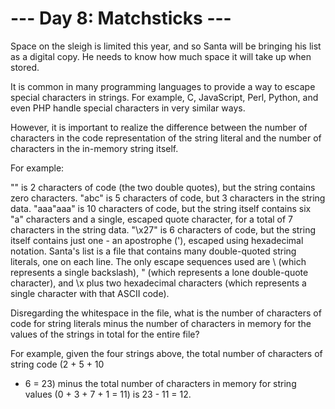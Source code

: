 # --- Day 8: Matchsticks ---

Space on the sleigh is limited this year, and so Santa will be bringing his list as a digital copy.
He needs to know how much space it will take up when stored.

It is common in many programming languages to provide a way to escape special characters in strings.
For example, C, JavaScript, Perl, Python, and even PHP handle special characters in very similar
ways.

However, it is important to realize the difference between the number of characters in the code
representation of the string literal and the number of characters in the in-memory string itself.

For example:

"" is 2 characters of code (the two double quotes), but the string contains zero characters.
"abc" is 5 characters of code, but 3 characters in the string data.
"aaa\"aaa" is 10 characters of code, but the string itself contains six "a" characters and a single,
escaped quote character, for a total of 7 characters in the string data.
"\x27" is 6 characters of code, but the string itself contains just one - an apostrophe ('), escaped
using hexadecimal notation.
Santa's list is a file that contains many double-quoted string literals, one on each line. The only
escape sequences used are \\ (which represents a single backslash), \" (which represents a lone
double-quote character), and \x plus two hexadecimal characters (which represents a single character
with that ASCII code).

Disregarding the whitespace in the file, what is the number of characters of code for string
literals minus the number of characters in memory for the values of the strings in total for the
entire file?

For example, given the four strings above, the total number of characters of string code (2 + 5 + 10
+ 6 = 23) minus the total number of characters in memory for string values (0 + 3 + 7 + 1 = 11) is
23 - 11 = 12.
